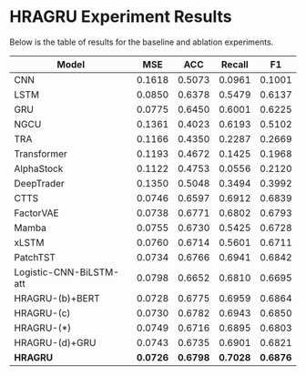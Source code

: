 # HRAGRU Experiment Results

Below is the table of results for the baseline and ablation experiments.

| **Model**           | **MSE** | **ACC** | **Recall** | **F1**   |
|---------------------|---------|---------|------------|----------|
| CNN                 | 0.1618  | 0.5073  | 0.0961     | 0.1001   |
| LSTM                | 0.0850  | 0.6378  | 0.5479     | 0.6137   |
| GRU                 | 0.0775  | 0.6450  | 0.6001     | 0.6225   |
| NGCU                | 0.1361  | 0.4023  | 0.6193     | 0.5102   |
| TRA                 | 0.1166  | 0.4350  | 0.2287     | 0.2669   |
| Transformer         | 0.1193  | 0.4672  | 0.1425     | 0.1968   |
| AlphaStock          | 0.1122  | 0.4753  | 0.0556     | 0.2120   |
| DeepTrader          | 0.1350  | 0.5048  | 0.3494     | 0.3992   |
| CTTS                | 0.0746  | 0.6597  | 0.6912     | 0.6839   |
| FactorVAE           | 0.0738  | 0.6771  | 0.6802     | 0.6793   |
| Mamba               | 0.0755  | 0.6730  | 0.5425     | 0.6728   |
| xLSTM               | 0.0760  | 0.6714  | 0.5601     | 0.6711   |
| PatchTST            | 0.0734  | 0.6766  | 0.6941     | 0.6842   |
| Logistic-CNN-BiLSTM-att | 0.0798 | 0.6652 | 0.6810 | 0.6695 |
| HRAGRU-(b)+BERT     | 0.0728  | 0.6775  | 0.6959     | 0.6864   |
| HRAGRU-(c)          | 0.0730  | 0.6782  | 0.6943     | 0.6850   |
| HRAGRU-(*)          | 0.0749  | 0.6716  | 0.6895     | 0.6803   |
| HRAGRU-(d)+GRU      | 0.0743  | 0.6735  | 0.6901     | 0.6821   |
| **HRAGRU**          | **0.0726** | **0.6798** | **0.7028** | **0.6876** |

